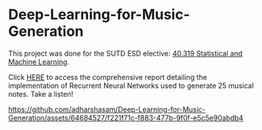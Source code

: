 # Deep-Learning-for-Music-Generation

This project was done for the SUTD ESD elective: <a href="https://esd.sutd.edu.sg/courses/01113-statistical-machine-learning/" target="_blank">40.319 Statistical and Machine Learning</a>.

Click <a href="https://github.com/adharshasam/Deep-Learning-for-Music-Generation/blob/main/Project%20Report/Project_Report.ipynb" target="_blank">HERE</a> to access the comprehensive report detailing the implementation of Recurrent Neural Networks used to generate 25 musical notes. Take a listen! 

https://github.com/adharshasam/Deep-Learning-for-Music-Generation/assets/64684527/f221f71c-f883-477b-9f0f-e5c5e90abdb4
